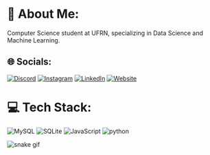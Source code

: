 # 💫 About Me:
Computer Science student at UFRN, specializing in Data Science and Machine Learning.

## 🌐 Socials:
[![Discord](https://img.shields.io/badge/Discord-%237289DA.svg?logo=discord&logoColor=white)](https://discord.gg/maverick#7912) 
[![Instagram](https://img.shields.io/badge/Instagram-%23E4405F.svg?logo=Instagram&logoColor=white)](https://instagram.com/flaviojrzz_)
[![LinkedIn](https://img.shields.io/badge/LinkedIn-%230077B5.svg?logo=linkedin&logoColor=white)](https://linkedin.com/in/flavjr) 
[![Website](https://img.shields.io/badge/website-%230077B5.svg?logo=website&logoColor=white)](https://portifolio-sigma-one-29.vercel.app/)

# 💻 Tech Stack:

![MySQL](https://img.shields.io/badge/mysql-%2300f.svg?style=for-the-badge&logo=mysql&logoColor=white) 
![SQLite](https://img.shields.io/badge/sqlite-%2307405e.svg?style=for-the-badge&logo=sqlite&logoColor=white)
![JavaScript](https://img.shields.io/badge/javascript-%23323330.svg?style=for-the-badge&logo=javascript&logoColor=%23F7DF1E) 
![python](https://img.shields.io/badge/python-%23323330.svg?style=for-the-badge&logo=python&logoColor=%) 

<!-- Proudly created with GPRM ( https://gprm.itsvg.in ) -->
![snake gif](https://github.com/flavinhojrz/flavinhojrz/blob/output/github-contribution-grid-snake.svg)
